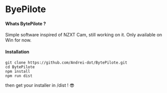 
# ByePilote 

#### Whats BytePilote ?

Simple software inspired of NZXT Cam, still working on it.
Only available on Win for now.
#### Installation

```git
git clone https://github.com/Andrei-dot/BytePilote.git
cd BytePilote
npm install
npm run dist
```

then get your installer in /dist ! 😎
